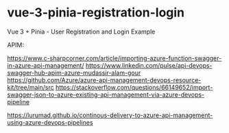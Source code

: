 # vue-3-pinia-registration-login

Vue 3 + Pinia - User Registration and Login Example


APIM:

https://www.c-sharpcorner.com/article/importing-azure-function-swagger-in-azure-api-management/
https://www.linkedin.com/pulse/api-devops-swagger-hub-apim-azure-mudassir-alam-gour
https://github.com/Azure/azure-api-management-devops-resource-kit/tree/main/src
https://stackoverflow.com/questions/66149652/import-swagger-json-to-azure-existing-api-management-via-azure-devops-pipeline

https://lurumad.github.io/continous-delivery-to-azure-api-management-using-azure-devops-pipelines
